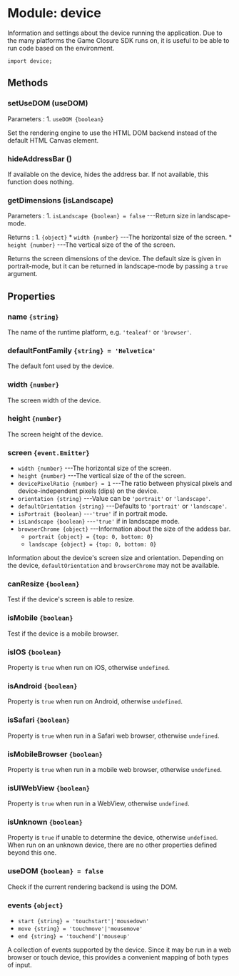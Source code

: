 # Module: device

Information and settings about the device running the
application. Due to the many platforms the Game Closure SDK
runs on, it is useful to be able to run code based on the
environment.

~~~
import device;
~~~

## Methods

### setUseDOM (useDOM)

Parameters
:    1. `useDOM {boolean}`

Set the rendering engine to use the HTML DOM backend instead of
the default HTML Canvas element.

### hideAddressBar ()

If available on the device, hides the address bar. If not
available, this function does nothing.

### getDimensions (isLandscape)

Parameters
:    1. `isLandscape {boolean} = false` ---Return size in landscape-mode.

Returns
:    1. `{object}`
	     * `width {number}` ---The horizontal size of the screen.
		 * `height {number}` ---The vertical size of the of the screen.

Returns the screen dimensions of the device. The default
size is given in portrait-mode, but it can be returned in
landscape-mode by passing a `true` argument.


## Properties

### name `{string}`

The name of the runtime platform, e.g. `'tealeaf'` or `'browser'`.

### defaultFontFamily `{string} = 'Helvetica'`

The default font used by the device.

### width `{number}`

The screen width of the device.

### height `{number}`

The screen height of the device.

### screen `{event.Emitter}`

* `width {number}` ---The horizontal size of the screen.
* `height {number}` ---The vertical size of the of the screen.
* `devicePixelRatio {number} = 1` ---The ratio between physical pixels and device-independent pixels (dips) on the device.
* `orientation {string}` ---Value can be `'portrait'` or `'landscape'`.
* `defaultOrientation {string}` ---Defaults to `'portrait'` or `'landscape'`.
* `isPortrait {boolean}` ---`'true'` if in portrait mode.
* `isLandscape {boolean}` ---`'true'` if in landscape mode.
* `browserChrome {object}` ---Information about the size of the addess bar.
	* `portrait {object} = {top: 0, bottom: 0}`
	* `landscape {object} = {top: 0, bottom: 0}`

Information about the device's screen size and
orientation. Depending on the device, `defaultOrientation`
and `browserChrome` may not be available.

### canResize `{boolean}`

Test if the device's screen is able to resize.

### isMobile `{boolean}`

Test if the device is a mobile browser.

### isIOS `{boolean}`

Property is `true` when run on iOS, otherwise `undefined`.

### isAndroid `{boolean}`

Property is `true` when run on Android, otherwise `undefined`.

### isSafari `{boolean}`

Property is `true` when run in a Safari web browser, otherwise `undefined`.

### isMobileBrowser `{boolean}`

Property is `true` when run in a mobile web browser, otherwise `undefined`.

### isUIWebView `{boolean}`

Property is `true` when run in a WebView, otherwise `undefined`.

### isUnknown `{boolean}`

Property is `true` if unable to determine the device,
otherwise `undefined`. When run on an unknown device, there
are no other properties defined beyond this one.

### useDOM `{boolean} = false`

Check if the current rendering backend is using the DOM.

### events `{object}`

* `start {string} = 'touchstart'|'mousedown'`
* `move {string} = 'touchmove'|'mousemove'`
* `end {string} = 'touchend'|'mouseup'`

A collection of events supported by the device. Since it may
be run in a web browser or touch device, this provides a
convenient mapping of both types of input.
